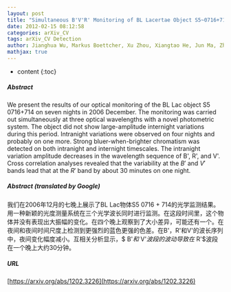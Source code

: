 ```yaml
---
layout: post
title: "Simultaneous B'V'R' Monitoring of BL Lacertae Object S5~0716+714 and Detection of Inter-Band Time Delay"
date: 2012-02-15 08:12:58
categories: arXiv_CV
tags: arXiv_CV Detection
author: Jianghua Wu, Markus Boettcher, Xu Zhou, Xiangtao He, Jun Ma, Zhaoji Jiang
mathjax: true
---
```


* content
{:toc}

##### Abstract
We present the results of our optical monitoring of the BL Lac object S5 0716+714 on seven nights in 2006 December. The monitoring was carried out simultaneously at three optical wavelengths with a novel photometric system. The object did not show large-amplitude internight variations during this period. Intranight variations were observed on four nights and probably on one more. Strong bluer-when-brighter chromatism was detected on both intranight and internight timescales. The intranight variation amplitude decreases in the wavelength sequence of B', R', and V'. Cross correlation analyses revealed that the variability at the $B'$ and $V'$ bands lead that at the $R'$ band by about 30 minutes on one night.

##### Abstract (translated by Google)
我们在2006年12月的七晚上展示了BL Lac物体S5 0716 + 714的光学监测结果。用一种新颖的光度测量系统在三个光学波长同时进行监测。在这段时间里，这个物体并没有表现出大振幅的变化。在四个晚上观察到了大小差异，可能还有一个。在夜间和夜间时间尺度上检测到更强烈的蓝色更强的色差。在B'，R'和V'的波长序列中，夜间变化幅度减小。互相关分析显示，$ B'$和$ V'$波段的波动导致在$ R'$波段在一个晚上大约30分钟。

##### URL
[https://arxiv.org/abs/1202.3226](https://arxiv.org/abs/1202.3226)

